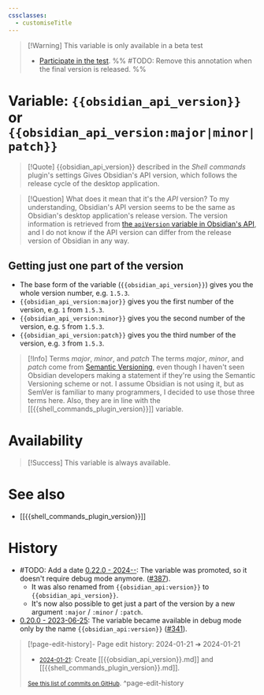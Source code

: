 ```yaml
---
cssclasses:
  - customiseTitle
---
```


> [!Warning] This variable is only available in a beta test
> - [Participate in the test](https://github.com/Taitava/obsidian-shellcommands/discussions/391).
> %% #TODO: Remove this annotation when the final version is released. %%

# Variable: `{{obsidian_api_version}}` or `{{obsidian_api_version:major|minor|patch}}`
> [!Quote] {{obsidian_api_version}} described in the *Shell commands* plugin's settings
> Gives Obsidian's API version, which follows the release cycle of the desktop application.

> [!Question] What does it mean that it's the _API_ version?
> To my understanding, Obsidian's API version seems to be the same as Obsidian's desktop application's release version. The version information is retrieved from [the `apiVersion` variable in Obsidian's API](https://github.com/obsidianmd/obsidian-api/blob/da7309d0f22c073ca6eb0fe95c0eeee055a235a7/obsidian.d.ts#L369-L374), and I do not know if the API version can differ from the release version of Obsidian in any way. 

## Getting just one part of the version

- The base form of the variable (`{{obsidian_api_version}}`) gives you the whole version number, e.g. `1.5.3`.
- `{{obsidian_api_version:major}}` gives you the first number of the version, e.g. `1` from `1.5.3`.
- `{{obsidian_api_version:minor}}` gives you the second number of the version, e.g. `5` from `1.5.3`.
- `{{obsidian_api_version:patch}}` gives you the third number of the version, e.g. `3` from `1.5.3`.

> [!Info] Terms _major_, _minor_, and _patch_
 The terms _major_, _minor_, and _patch_ come from [Semantic Versioning](https://semver.org), even though I haven't seen Obsidian developers making a statement if they're using the Semantic Versioning scheme or not. I assume Obsidian is not using it, but as SemVer is familiar to many programmers, I decided to use those three terms here. Also, they are in line with the [[{{shell_commands_plugin_version}}]] variable.

# Availability

> [!Success] This variable is always available.
# See also
- [[{{shell_commands_plugin_version}}]]

# History
- #TODO: Add a date [0.22.0 - 2024--](https://github.com/Taitava/obsidian-shellcommands/blob/main/CHANGELOG.md#00---2022--): The variable was promoted, so it doesn't require debug mode anymore. ([#387](https://github.com/Taitava/obsidian-shellcommands/issues/387)).
    - It was also renamed from `{{obsidian_api:version}}` to `{{obsidian_api_version}}`.
    - It's now also possible to get just a part of the version by a new argument `:major` / `:minor` / `:patch`.
- [0.20.0 - 2023-06-25](https://github.com/Taitava/obsidian-shellcommands/blob/main/CHANGELOG.md#0200---2023-06-25): The variable became available in debug mode only by the name `{{obsidian_api:version}}` ([#341](https://github.com/Taitava/obsidian-shellcommands/issues/341)).


> [!page-edit-history]- Page edit history: 2024-01-21 &#10132; 2024-01-21
> - [<small>2024-01-21</small>](https://github.com/Taitava/obsidian-shellcommands-documentation/commit/a94285bc786c5c827a89adb660162cb1f8f7bee0): Create [[{{obsidian_api_version}}.md]] and [[{{shell_commands_plugin_version}}.md]].
> 
> [<small>See this list of commits on GitHub</small>](https://github.com/Taitava/obsidian-shellcommands-documentation/commits/main/./Variables/%7B%7Bobsidian_api_version%7D%7D.md).
> ^page-edit-history